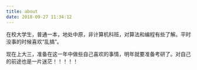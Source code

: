 ```yaml
---
title: about
date: 2018-09-27 11:34:12
---
```


在校大学生，普通一本，地处中原，非计算机科班，对算法和编程有些了解。平时没事的时候喜欢“乱搞”。

现在上大三，准备在这一年中做些自己喜欢的事情，明年就要准备考研了。对自己的前途也是一片迷茫！！！！！
